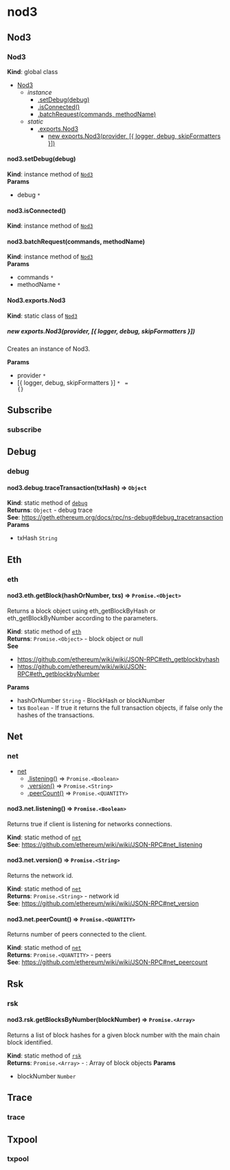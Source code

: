 # nod3

## Nod3
<a name="Nod3"></a>

### Nod3
**Kind**: global class  

* [Nod3](#Nod3)
    * _instance_
        * [.setDebug(debug)](#Nod3+setDebug)
        * [.isConnected()](#Nod3+isConnected)
        * [.batchRequest(commands, methodName)](#Nod3+batchRequest)
    * _static_
        * [.exports.Nod3](#Nod3.exports.Nod3)
            * [new exports.Nod3(provider, [{ logger, debug, skipFormatters }])](#new_Nod3.exports.Nod3_new)

<a name="Nod3+setDebug"></a>

#### nod3.setDebug(debug)
**Kind**: instance method of [<code>Nod3</code>](#Nod3)  
**Params**

- debug <code>\*</code>

<a name="Nod3+isConnected"></a>

#### nod3.isConnected()
**Kind**: instance method of [<code>Nod3</code>](#Nod3)  
<a name="Nod3+batchRequest"></a>

#### nod3.batchRequest(commands, methodName)
**Kind**: instance method of [<code>Nod3</code>](#Nod3)  
**Params**

- commands <code>\*</code>
- methodName <code>\*</code>

<a name="Nod3.exports.Nod3"></a>

#### Nod3.exports.Nod3
**Kind**: static class of [<code>Nod3</code>](#Nod3)  
<a name="new_Nod3.exports.Nod3_new"></a>

##### new exports.Nod3(provider, [{ logger, debug, skipFormatters }])
Creates an instance of Nod3.

**Params**

- provider <code>\*</code>
- [{ logger, debug, skipFormatters }] <code>\*</code> <code> = {}</code>


## Subscribe
<a name="module_subscribe"></a>

### subscribe

## Debug
<a name="module_debug"></a>

### debug
<a name="module_debug.traceTransaction"></a>

#### nod3.debug.traceTransaction(txHash) ⇒ <code>Object</code>
**Kind**: static method of [<code>debug</code>](#module_debug)  
**Returns**: <code>Object</code> - debug trace  
**See**: https://geth.ethereum.org/docs/rpc/ns-debug#debug_tracetransaction  
**Params**

- txHash <code>String</code>


## Eth
<a name="module_eth"></a>

### eth
<a name="module_eth.getBlock"></a>

#### nod3.eth.getBlock(hashOrNumber, txs) ⇒ <code>Promise.&lt;Object&gt;</code>
Returns a block object using eth_getBlockByHash or eth_getBlockByNumber according to the parameters.

**Kind**: static method of [<code>eth</code>](#module_eth)  
**Returns**: <code>Promise.&lt;Object&gt;</code> - block object or null  
**See**

- https://github.com/ethereum/wiki/wiki/JSON-RPC#eth_getblockbyhash
- https://github.com/ethereum/wiki/wiki/JSON-RPC#eth_getblockbyNumber

**Params**

- hashOrNumber <code>String</code> - BlockHash or blockNumber
- txs <code>Boolean</code> - If true it returns the full transaction objects, if false only the hashes of the transactions.


## Net
<a name="module_net"></a>

### net

* [net](#module_net)
    * [.listening()](#module_net.listening) ⇒ <code>Promise.&lt;Boolean&gt;</code>
    * [.version()](#module_net.version) ⇒ <code>Promise.&lt;String&gt;</code>
    * [.peerCount()](#module_net.peerCount) ⇒ <code>Promise.&lt;QUANTITY&gt;</code>

<a name="module_net.listening"></a>

#### nod3.net.listening() ⇒ <code>Promise.&lt;Boolean&gt;</code>
Returns true if client is listening for networks connections.

**Kind**: static method of [<code>net</code>](#module_net)  
**See**: https://github.com/ethereum/wiki/wiki/JSON-RPC#net_listening  
<a name="module_net.version"></a>

#### nod3.net.version() ⇒ <code>Promise.&lt;String&gt;</code>
Returns the network id.

**Kind**: static method of [<code>net</code>](#module_net)  
**Returns**: <code>Promise.&lt;String&gt;</code> - network id  
**See**: https://github.com/ethereum/wiki/wiki/JSON-RPC#net_version  
<a name="module_net.peerCount"></a>

#### nod3.net.peerCount() ⇒ <code>Promise.&lt;QUANTITY&gt;</code>
Returns number of peers connected to the client.

**Kind**: static method of [<code>net</code>](#module_net)  
**Returns**: <code>Promise.&lt;QUANTITY&gt;</code> - peers  
**See**: https://github.com/ethereum/wiki/wiki/JSON-RPC#net_peercount  

## Rsk
<a name="module_rsk"></a>

### rsk
<a name="module_rsk.getBlocksByNumber"></a>

#### nod3.rsk.getBlocksByNumber(blockNumber) ⇒ <code>Promise.&lt;Array&gt;</code>
Returns a list of block hashes for a given block number with the main chain block identified.

**Kind**: static method of [<code>rsk</code>](#module_rsk)  
**Returns**: <code>Promise.&lt;Array&gt;</code> - : Array of block objects 
**Params**

- blockNumber <code>Number</code>


## Trace
<a name="module_trace"></a>

### trace

## Txpool
<a name="module_txpool"></a>

### txpool

